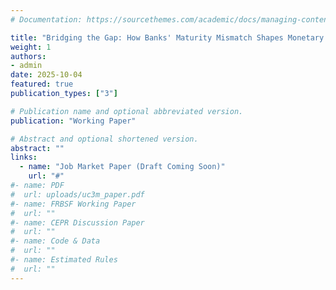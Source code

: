 ```yaml
---
# Documentation: https://sourcethemes.com/academic/docs/managing-content/

title: "Bridging the Gap: How Banks' Maturity Mismatch Shapes Monetary Policy Transmission"
weight: 1
authors: 
- admin
date: 2025-10-04
featured: true
publication_types: ["3"]

# Publication name and optional abbreviated version.
publication: "Working Paper"

# Abstract and optional shortened version.
abstract: ""
links:
  - name: "Job Market Paper (Draft Coming Soon)"
    url: "#"
#- name: PDF
#  url: uploads/uc3m_paper.pdf
#- name: FRBSF Working Paper
#  url: ""
#- name: CEPR Discussion Paper
#  url: ""
#- name: Code & Data
#  url: ""
#- name: Estimated Rules
#  url: ""
---
```



